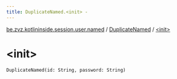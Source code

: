 ```yaml
---
title: DuplicateNamed.<init> - 
---
```


[be.zvz.kotlininside.session.user.named](../index.html) / [DuplicateNamed](index.html) / [&lt;init&gt;](./-init-.html)

# &lt;init&gt;

`DuplicateNamed(id: String, password: String)`